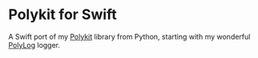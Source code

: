 # Polykit for Swift

A Swift port of my [Polykit](https://github.com/dannystewart/polykit/tree/main/src/polykit/log) library from Python, starting with my wonderful [PolyLog](https://github.com/dannystewart/polykit/tree/main/src/polykit/log) logger.
